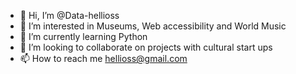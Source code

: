 - 👋 Hi, I’m @Data-hellioss
- 👀 I’m interested in Museums, Web accessibility and World Music
- 🌱 I’m currently learning Python
- 💞️ I’m looking to collaborate on projects with cultural start ups
- 📫 How to reach me hellioss@gmail.com

<!---
Data-hellioss/Data-hellioss is a ✨ special ✨ repository because its `README.md` (this file) appears on your GitHub profile.
You can click the Preview link to take a look at your changes.
--->
